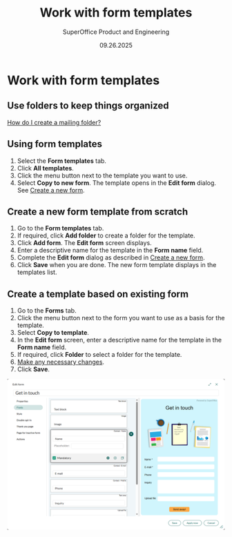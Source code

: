 ﻿---
uid: help-en-form-templates
title: Work with form templates
description: Work with form templates
keywords: form, template, form template
author: SuperOffice Product and Engineering
date: 09.26.2025
version: 10.5
content_type: howto
language: en
audience: person
audience_tooltip: SuperOffice Marketing
---

# Work with form templates

## Use folders to keep things organized

[How do I create a mailing folder?][19]

## Using form templates

1. Select the **Form templates** tab.
2. Click **All templates**.
3. Click the <i class="ph ph-list" aria-label="Task menu"></i> menu button next to the template you want to use.
4. Select **Copy to new form**. The template opens in the **Edit form** dialog. See [Create a new form][1].

## Create a new form template from scratch

1. Go to the **Form templates** tab.
2. If required, click **Add folder** to create a folder for the template.
3. Click **Add form**. The **Edit form** screen displays.
4. Enter a descriptive name for the template in the **Form name** field.
5. Complete the **Edit form** dialog as described in [Create a new form][1].
6. Click **Save** when you are done. The new form template displays in the templates list.

## Create a template based on existing form

1. Go to the **Forms** tab.
2. Click the <i class="ph ph-list" aria-label="Task menu"></i> menu button next to the form you want to use as a basis for the template.
3. Select **Copy to template**.
4. In the **Edit form** screen, enter a descriptive name for the template in the **Form name** field.
5. If required, click **Folder** to select a folder for the template.
6. [Make any necessary changes][1].
7. Click **Save**.

![Create a template based on existing form -screenshot][img3]

<!-- Referenced links -->
[1]: create.md
[19]: ../../learn/create-folder.md

<!-- Referenced images -->
[img3]: ../../../../media/loc/en/marketing/form-template-edit-overview.png
